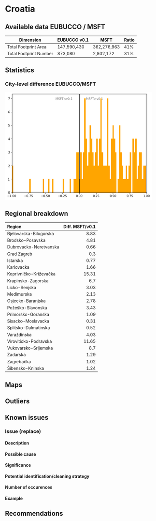 
# Croatia
## Available data EUBUCCO / MSFT

| Dimension    | EUBUCCO v0.1 | MSFT | Ratio |
| -------- | ------- | ------- | ------- |
|Total Footprint Area|147,590,430|362,276,963|41%|
|Total Footprint Number|873,080|2,802,172|31%|


## Statistics

### City-level difference EUBUCCO/MSFT 
 ![City-level difference EUBUCCO/MSFT](../imgs/city_diff/croatia_city_diff.png)

## Regional breakdown

| Region                 |   Diff. MSFT/v0.1 |
|:-----------------------|------------------:|
| Bjelovarska-Bilogorska |              8.83 |
| Brodsko-Posavska       |              4.81 |
| Dubrovacko-Neretvanska |              0.66 |
| Grad Zagreb            |              0.3  |
| Istarska               |              0.77 |
| Karlovacka             |              1.66 |
| Koprivničko-Križevačka |             15.31 |
| Krapinsko-Zagorska     |              6.7  |
| Licko-Senjska          |              3.03 |
| Medimurska             |              2.13 |
| Osjecko-Baranjska      |              2.78 |
| Požeško-Slavonska      |              3.43 |
| Primorsko-Goranska     |              1.09 |
| Sisacko-Moslavacka     |              0.31 |
| Splitsko-Dalmatinska   |              0.52 |
| Varaždinska            |              4.03 |
| Viroviticko-Podravska  |             11.65 |
| Vukovarsko-Srijemska   |              8.7  |
| Zadarska               |              1.29 |
| Zagrebačka             |              1.02 |
| Šibensko-Kninska       |              1.24 |

## Maps
## Outliers
## Known issues

### Issue (replace) 

#### Description

#### Possible cause

#### Significance 

#### Potential identification/cleaning strategy

#### Number of occurences

#### Example
## Recommendations
